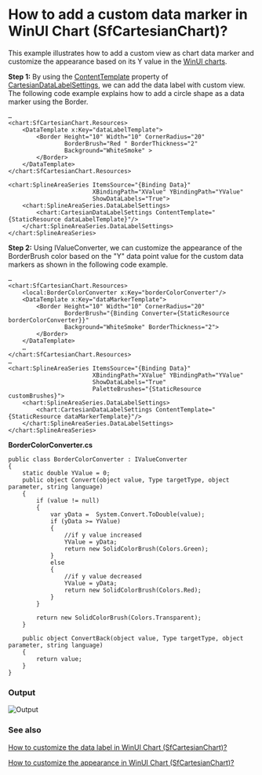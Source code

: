 # How to add a custom data marker in WinUI Chart (SfCartesianChart)?

This example illustrates how to add a custom view as chart data marker and customize the appearance based on its Y value in the [WinUI charts](https://www.syncfusion.com/winui-controls/charts).

**Step 1:** By using the [ContentTemplate](https://help.syncfusion.com/cr/winui/Syncfusion.UI.Xaml.Charts.ChartDataLabelSettings.html#Syncfusion_UI_Xaml_Charts_ChartDataLabelSettings_ContentTemplate) property of [CartesianDataLabelSettings](https://help.syncfusion.com/cr/winui/Syncfusion.UI.Xaml.Charts.CartesianDataLabelSettings.html), we can add the data label with custom view. The following code example explains how to add a circle shape as a data marker using the Border.

```
…
<chart:SfCartesianChart.Resources>
    <DataTemplate x:Key="dataLabelTemplate">
        <Border Height="10" Width="10" CornerRadius="20"
                BorderBrush="Red " BorderThickness="2"
                Background="WhiteSmoke" >
        </Border>
    </DataTemplate>
</chart:SfCartesianChart.Resources>

<chart:SplineAreaSeries ItemsSource="{Binding Data}"
                        XBindingPath="XValue" YBindingPath="YValue" 
                        ShowDataLabels="True">
    <chart:SplineAreaSeries.DataLabelSettings>
        <chart:CartesianDataLabelSettings ContentTemplate="{StaticResource dataLabelTemplate}"/>
    </chart:SplineAreaSeries.DataLabelSettings>
</chart:SplineAreaSeries>
```

**Step 2:** Using IValueConverter, we can customize the appearance of the BorderBrush color based on the "Y" data point value for the custom data markers as shown in the following code example.

```
…
<chart:SfCartesianChart.Resources>
    <local:BorderColorConverter x:Key="borderColorConverter"/>
    <DataTemplate x:Key="dataMarkerTemplate">
        <Border Height="10" Width="10" CornerRadius="20"
                BorderBrush="{Binding Converter={StaticResource borderColorConverter}}" 
                Background="WhiteSmoke" BorderThickness="2">
        </Border>
    </DataTemplate>
    …
</chart:SfCartesianChart.Resources>
…
<chart:SplineAreaSeries ItemsSource="{Binding Data}"
                        XBindingPath="XValue" YBindingPath="YValue" 
                        ShowDataLabels="True"
                        PaletteBrushes="{StaticResource customBrushes}">
    <chart:SplineAreaSeries.DataLabelSettings>
        <chart:CartesianDataLabelSettings ContentTemplate="{StaticResource dataMarkerTemplate}"/>
    </chart:SplineAreaSeries.DataLabelSettings>
</chart:SplineAreaSeries>
```

**BorderColorConverter.cs**
```
public class BorderColorConverter : IValueConverter
{
    static double YValue = 0;
    public object Convert(object value, Type targetType, object parameter, string language)
    {
        if (value != null)
        {
            var yData =  System.Convert.ToDouble(value);
            if (yData >= YValue)
            {
                //if y value increased
                YValue = yData;
                return new SolidColorBrush(Colors.Green);
            }
            else
            {
                //if y value decreased
                YValue = yData;
                return new SolidColorBrush(Colors.Red);
            }
        }

        return new SolidColorBrush(Colors.Transparent);
    }

    public object ConvertBack(object value, Type targetType, object parameter, string language)
    {
        return value;
    }
}
```

### Output

![Output](https://user-images.githubusercontent.com/53489303/201815327-81885641-6851-406b-985a-fa5c11532e0c.png)

### See also

[How to customize the data label in WinUI Chart (SfCartesianChart)?](https://help.syncfusion.com/winui/cartesian-charts/datalabels#template)

[How to customize the appearance in WinUI Chart (SfCartesianChart)?](https://help.syncfusion.com/winui/cartesian-charts/appearance)
